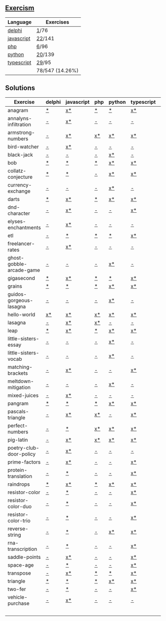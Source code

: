 ## [Exercism](https://exercism.org/tracks)

| Language                                             | Exercises                       |
| ---------------------------------------------------- | ------------------------------- |
| [delphi](https://exercism.org/tracks/delphi)         | [1](./exercism/delphi)/76       |
| [javascript](https://exercism.org/tracks/javascript) | [22](./exercism/javascript)/141 |
| [php](https://exercism.org/tracks/php)               | [6](./exercism/php)/96          |
| [python](https://exercism.org/tracks/python)         | [20](./exercism/python)/139     |
| [typescript](https://exercism.org/tracks/typescript) | [29](./exercism/typescript)/95  |
|                                                      | 78/547 (14.26%)                 |

## Solutions

| Exercise                 | delphi                                                                                           | javascript                                                                                                                       | php                                                                                                    | python                                                                                                                     | typescript                                                                                                               | COUNT |
| ------------------------ | ------------------------------------------------------------------------------------------------ | -------------------------------------------------------------------------------------------------------------------------------- | ------------------------------------------------------------------------------------------------------ | -------------------------------------------------------------------------------------------------------------------------- | ------------------------------------------------------------------------------------------------------------------------ | ----- |
| anagram                  | [\*](https://exercism.org/tracks/delphi/exercises/anagram)                                       | [x](./exercism/javascript/anagram)[\*](https://exercism.org/tracks/javascript/exercises/anagram)                                 | [\*](https://exercism.org/tracks/php/exercises/anagram)                                                | [\*](https://exercism.org/tracks/python/exercises/anagram)                                                                 | [x](./exercism/typescript/anagram)[\*](https://exercism.org/tracks/typescript/exercises/anagram)                         | 2     |
| annalyns-infiltration    | [-](https://exercism.org/tracks/delphi/exercises/annalyns-infiltration)                          | [x](./exercism/javascript/annalyns-infiltration)[\*](https://exercism.org/tracks/javascript/exercises/annalyns-infiltration)     | [-](https://exercism.org/tracks/php/exercises/annalyns-infiltration)                                   | [-](https://exercism.org/tracks/python/exercises/annalyns-infiltration)                                                    | [-](https://exercism.org/tracks/typescript/exercises/annalyns-infiltration)                                              | 1     |
| armstrong-numbers        | [-](https://exercism.org/tracks/delphi/exercises/armstrong-numbers)                              | [x](./exercism/javascript/armstrong-numbers)[\*](https://exercism.org/tracks/javascript/exercises/armstrong-numbers)             | [x](./exercism/php/armstrong-numbers)[\*](https://exercism.org/tracks/php/exercises/armstrong-numbers) | [x](./exercism/python/armstrong-numbers)[\*](https://exercism.org/tracks/python/exercises/armstrong-numbers)               | [x](./exercism/typescript/armstrong-numbers)[\*](https://exercism.org/tracks/typescript/exercises/armstrong-numbers)     | 4     |
| bird-watcher             | [-](https://exercism.org/tracks/delphi/exercises/bird-watcher)                                   | [x](./exercism/javascript/bird-watcher)[\*](https://exercism.org/tracks/javascript/exercises/bird-watcher)                       | [-](https://exercism.org/tracks/php/exercises/bird-watcher)                                            | [-](https://exercism.org/tracks/python/exercises/bird-watcher)                                                             | [-](https://exercism.org/tracks/typescript/exercises/bird-watcher)                                                       | 1     |
| black-jack               | [-](https://exercism.org/tracks/delphi/exercises/black-jack)                                     | [-](https://exercism.org/tracks/javascript/exercises/black-jack)                                                                 | [-](https://exercism.org/tracks/php/exercises/black-jack)                                              | [x](./exercism/python/black-jack)[\*](https://exercism.org/tracks/python/exercises/black-jack)                             | [-](https://exercism.org/tracks/typescript/exercises/black-jack)                                                         | 1     |
| bob                      | [\*](https://exercism.org/tracks/delphi/exercises/bob)                                           | [\*](https://exercism.org/tracks/javascript/exercises/bob)                                                                       | [\*](https://exercism.org/tracks/php/exercises/bob)                                                    | [x](./exercism/python/bob)[\*](https://exercism.org/tracks/python/exercises/bob)                                           | [x](./exercism/typescript/bob)[\*](https://exercism.org/tracks/typescript/exercises/bob)                                 | 2     |
| collatz-conjecture       | [\*](https://exercism.org/tracks/delphi/exercises/collatz-conjecture)                            | [\*](https://exercism.org/tracks/javascript/exercises/collatz-conjecture)                                                        | [-](https://exercism.org/tracks/php/exercises/collatz-conjecture)                                      | [x](./exercism/python/collatz-conjecture)[\*](https://exercism.org/tracks/python/exercises/collatz-conjecture)             | [x](./exercism/typescript/collatz-conjecture)[\*](https://exercism.org/tracks/typescript/exercises/collatz-conjecture)   | 2     |
| currency-exchange        | [-](https://exercism.org/tracks/delphi/exercises/currency-exchange)                              | [-](https://exercism.org/tracks/javascript/exercises/currency-exchange)                                                          | [-](https://exercism.org/tracks/php/exercises/currency-exchange)                                       | [x](./exercism/python/currency-exchange)[\*](https://exercism.org/tracks/python/exercises/currency-exchange)               | [-](https://exercism.org/tracks/typescript/exercises/currency-exchange)                                                  | 1     |
| darts                    | [\*](https://exercism.org/tracks/delphi/exercises/darts)                                         | [x](./exercism/javascript/darts)[\*](https://exercism.org/tracks/javascript/exercises/darts)                                     | [\*](https://exercism.org/tracks/php/exercises/darts)                                                  | [x](./exercism/python/darts)[\*](https://exercism.org/tracks/python/exercises/darts)                                       | [x](./exercism/typescript/darts)[\*](https://exercism.org/tracks/typescript/exercises/darts)                             | 3     |
| dnd-character            | [-](https://exercism.org/tracks/delphi/exercises/dnd-character)                                  | [x](./exercism/javascript/dnd-character)[\*](https://exercism.org/tracks/javascript/exercises/dnd-character)                     | [-](https://exercism.org/tracks/php/exercises/dnd-character)                                           | [-](https://exercism.org/tracks/python/exercises/dnd-character)                                                            | [x](./exercism/typescript/dnd-character)[\*](https://exercism.org/tracks/typescript/exercises/dnd-character)             | 2     |
| elyses-enchantments      | [-](https://exercism.org/tracks/delphi/exercises/elyses-enchantments)                            | [x](./exercism/javascript/elyses-enchantments)[\*](https://exercism.org/tracks/javascript/exercises/elyses-enchantments)         | [-](https://exercism.org/tracks/php/exercises/elyses-enchantments)                                     | [-](https://exercism.org/tracks/python/exercises/elyses-enchantments)                                                      | [-](https://exercism.org/tracks/typescript/exercises/elyses-enchantments)                                                | 1     |
| etl                      | [-](https://exercism.org/tracks/delphi/exercises/etl)                                            | [\*](https://exercism.org/tracks/javascript/exercises/etl)                                                                       | [\*](https://exercism.org/tracks/php/exercises/etl)                                                    | [\*](https://exercism.org/tracks/python/exercises/etl)                                                                     | [x](./exercism/typescript/etl)[\*](https://exercism.org/tracks/typescript/exercises/etl)                                 | 1     |
| freelancer-rates         | [-](https://exercism.org/tracks/delphi/exercises/freelancer-rates)                               | [x](./exercism/javascript/freelancer-rates)[\*](https://exercism.org/tracks/javascript/exercises/freelancer-rates)               | [-](https://exercism.org/tracks/php/exercises/freelancer-rates)                                        | [-](https://exercism.org/tracks/python/exercises/freelancer-rates)                                                         | [-](https://exercism.org/tracks/typescript/exercises/freelancer-rates)                                                   | 1     |
| ghost-gobble-arcade-game | [-](https://exercism.org/tracks/delphi/exercises/ghost-gobble-arcade-game)                       | [-](https://exercism.org/tracks/javascript/exercises/ghost-gobble-arcade-game)                                                   | [-](https://exercism.org/tracks/php/exercises/ghost-gobble-arcade-game)                                | [x](./exercism/python/ghost-gobble-arcade-game)[\*](https://exercism.org/tracks/python/exercises/ghost-gobble-arcade-game) | [-](https://exercism.org/tracks/typescript/exercises/ghost-gobble-arcade-game)                                           | 1     |
| gigasecond               | [\*](https://exercism.org/tracks/delphi/exercises/gigasecond)                                    | [x](./exercism/javascript/gigasecond)[\*](https://exercism.org/tracks/javascript/exercises/gigasecond)                           | [\*](https://exercism.org/tracks/php/exercises/gigasecond)                                             | [\*](https://exercism.org/tracks/python/exercises/gigasecond)                                                              | [x](./exercism/typescript/gigasecond)[\*](https://exercism.org/tracks/typescript/exercises/gigasecond)                   | 2     |
| grains                   | [\*](https://exercism.org/tracks/delphi/exercises/grains)                                        | [\*](https://exercism.org/tracks/javascript/exercises/grains)                                                                    | [\*](https://exercism.org/tracks/php/exercises/grains)                                                 | [x](./exercism/python/grains)[\*](https://exercism.org/tracks/python/exercises/grains)                                     | [x](./exercism/typescript/grains)[\*](https://exercism.org/tracks/typescript/exercises/grains)                           | 2     |
| guidos-gorgeous-lasagna  | [-](https://exercism.org/tracks/delphi/exercises/guidos-gorgeous-lasagna)                        | [-](https://exercism.org/tracks/javascript/exercises/guidos-gorgeous-lasagna)                                                    | [-](https://exercism.org/tracks/php/exercises/guidos-gorgeous-lasagna)                                 | [x](./exercism/python/guidos-gorgeous-lasagna)[\*](https://exercism.org/tracks/python/exercises/guidos-gorgeous-lasagna)   | [-](https://exercism.org/tracks/typescript/exercises/guidos-gorgeous-lasagna)                                            | 1     |
| hello-world              | [x](./exercism/delphi/hello-world)[\*](https://exercism.org/tracks/delphi/exercises/hello-world) | [x](./exercism/javascript/hello-world)[\*](https://exercism.org/tracks/javascript/exercises/hello-world)                         | [x](./exercism/php/hello-world)[\*](https://exercism.org/tracks/php/exercises/hello-world)             | [x](./exercism/python/hello-world)[\*](https://exercism.org/tracks/python/exercises/hello-world)                           | [x](./exercism/typescript/hello-world)[\*](https://exercism.org/tracks/typescript/exercises/hello-world)                 | 5     |
| lasagna                  | [-](https://exercism.org/tracks/delphi/exercises/lasagna)                                        | [x](./exercism/javascript/lasagna)[\*](https://exercism.org/tracks/javascript/exercises/lasagna)                                 | [x](./exercism/php/lasagna)[\*](https://exercism.org/tracks/php/exercises/lasagna)                     | [-](https://exercism.org/tracks/python/exercises/lasagna)                                                                  | [-](https://exercism.org/tracks/typescript/exercises/lasagna)                                                            | 2     |
| leap                     | [\*](https://exercism.org/tracks/delphi/exercises/leap)                                          | [x](./exercism/javascript/leap)[\*](https://exercism.org/tracks/javascript/exercises/leap)                                       | [\*](https://exercism.org/tracks/php/exercises/leap)                                                   | [x](./exercism/python/leap)[\*](https://exercism.org/tracks/python/exercises/leap)                                         | [x](./exercism/typescript/leap)[\*](https://exercism.org/tracks/typescript/exercises/leap)                               | 3     |
| little-sisters-essay     | [-](https://exercism.org/tracks/delphi/exercises/little-sisters-essay)                           | [-](https://exercism.org/tracks/javascript/exercises/little-sisters-essay)                                                       | [-](https://exercism.org/tracks/php/exercises/little-sisters-essay)                                    | [x](./exercism/python/little-sisters-essay)[\*](https://exercism.org/tracks/python/exercises/little-sisters-essay)         | [-](https://exercism.org/tracks/typescript/exercises/little-sisters-essay)                                               | 1     |
| little-sisters-vocab     | [-](https://exercism.org/tracks/delphi/exercises/little-sisters-vocab)                           | [-](https://exercism.org/tracks/javascript/exercises/little-sisters-vocab)                                                       | [-](https://exercism.org/tracks/php/exercises/little-sisters-vocab)                                    | [x](./exercism/python/little-sisters-vocab)[\*](https://exercism.org/tracks/python/exercises/little-sisters-vocab)         | [-](https://exercism.org/tracks/typescript/exercises/little-sisters-vocab)                                               | 1     |
| matching-brackets        | [-](https://exercism.org/tracks/delphi/exercises/matching-brackets)                              | [x](./exercism/javascript/matching-brackets)[\*](https://exercism.org/tracks/javascript/exercises/matching-brackets)             | [-](https://exercism.org/tracks/php/exercises/matching-brackets)                                       | [-](https://exercism.org/tracks/python/exercises/matching-brackets)                                                        | [x](./exercism/typescript/matching-brackets)[\*](https://exercism.org/tracks/typescript/exercises/matching-brackets)     | 2     |
| meltdown-mitigation      | [-](https://exercism.org/tracks/delphi/exercises/meltdown-mitigation)                            | [-](https://exercism.org/tracks/javascript/exercises/meltdown-mitigation)                                                        | [-](https://exercism.org/tracks/php/exercises/meltdown-mitigation)                                     | [x](./exercism/python/meltdown-mitigation)[\*](https://exercism.org/tracks/python/exercises/meltdown-mitigation)           | [-](https://exercism.org/tracks/typescript/exercises/meltdown-mitigation)                                                | 1     |
| mixed-juices             | [-](https://exercism.org/tracks/delphi/exercises/mixed-juices)                                   | [x](./exercism/javascript/mixed-juices)[\*](https://exercism.org/tracks/javascript/exercises/mixed-juices)                       | [-](https://exercism.org/tracks/php/exercises/mixed-juices)                                            | [-](https://exercism.org/tracks/python/exercises/mixed-juices)                                                             | [-](https://exercism.org/tracks/typescript/exercises/mixed-juices)                                                       | 1     |
| pangram                  | [\*](https://exercism.org/tracks/delphi/exercises/pangram)                                       | [\*](https://exercism.org/tracks/javascript/exercises/pangram)                                                                   | [\*](https://exercism.org/tracks/php/exercises/pangram)                                                | [x](./exercism/python/pangram)[\*](https://exercism.org/tracks/python/exercises/pangram)                                   | [x](./exercism/typescript/pangram)[\*](https://exercism.org/tracks/typescript/exercises/pangram)                         | 2     |
| pascals-triangle         | [-](https://exercism.org/tracks/delphi/exercises/pascals-triangle)                               | [x](./exercism/javascript/pascals-triangle)[\*](https://exercism.org/tracks/javascript/exercises/pascals-triangle)               | [x](./exercism/php/pascals-triangle)[\*](https://exercism.org/tracks/php/exercises/pascals-triangle)   | [-](https://exercism.org/tracks/python/exercises/pascals-triangle)                                                         | [x](./exercism/typescript/pascals-triangle)[\*](https://exercism.org/tracks/typescript/exercises/pascals-triangle)       | 3     |
| perfect-numbers          | [-](https://exercism.org/tracks/delphi/exercises/perfect-numbers)                                | [\*](https://exercism.org/tracks/javascript/exercises/perfect-numbers)                                                           | [x](./exercism/php/perfect-numbers)[\*](https://exercism.org/tracks/php/exercises/perfect-numbers)     | [x](./exercism/python/perfect-numbers)[\*](https://exercism.org/tracks/python/exercises/perfect-numbers)                   | [x](./exercism/typescript/perfect-numbers)[\*](https://exercism.org/tracks/typescript/exercises/perfect-numbers)         | 3     |
| pig-latin                | [-](https://exercism.org/tracks/delphi/exercises/pig-latin)                                      | [x](./exercism/javascript/pig-latin)[\*](https://exercism.org/tracks/javascript/exercises/pig-latin)                             | [x](./exercism/php/pig-latin)[\*](https://exercism.org/tracks/php/exercises/pig-latin)                 | [x](./exercism/python/pig-latin)[\*](https://exercism.org/tracks/python/exercises/pig-latin)                               | [x](./exercism/typescript/pig-latin)[\*](https://exercism.org/tracks/typescript/exercises/pig-latin)                     | 4     |
| poetry-club-door-policy  | [-](https://exercism.org/tracks/delphi/exercises/poetry-club-door-policy)                        | [x](./exercism/javascript/poetry-club-door-policy)[\*](https://exercism.org/tracks/javascript/exercises/poetry-club-door-policy) | [-](https://exercism.org/tracks/php/exercises/poetry-club-door-policy)                                 | [-](https://exercism.org/tracks/python/exercises/poetry-club-door-policy)                                                  | [-](https://exercism.org/tracks/typescript/exercises/poetry-club-door-policy)                                            | 1     |
| prime-factors            | [-](https://exercism.org/tracks/delphi/exercises/prime-factors)                                  | [x](./exercism/javascript/prime-factors)[\*](https://exercism.org/tracks/javascript/exercises/prime-factors)                     | [-](https://exercism.org/tracks/php/exercises/prime-factors)                                           | [-](https://exercism.org/tracks/python/exercises/prime-factors)                                                            | [x](./exercism/typescript/prime-factors)[\*](https://exercism.org/tracks/typescript/exercises/prime-factors)             | 2     |
| protein-translation      | [-](https://exercism.org/tracks/delphi/exercises/protein-translation)                            | [\*](https://exercism.org/tracks/javascript/exercises/protein-translation)                                                       | [-](https://exercism.org/tracks/php/exercises/protein-translation)                                     | [-](https://exercism.org/tracks/python/exercises/protein-translation)                                                      | [x](./exercism/typescript/protein-translation)[\*](https://exercism.org/tracks/typescript/exercises/protein-translation) | 1     |
| raindrops                | [\*](https://exercism.org/tracks/delphi/exercises/raindrops)                                     | [x](./exercism/javascript/raindrops)[\*](https://exercism.org/tracks/javascript/exercises/raindrops)                             | [\*](https://exercism.org/tracks/php/exercises/raindrops)                                              | [x](./exercism/python/raindrops)[\*](https://exercism.org/tracks/python/exercises/raindrops)                               | [x](./exercism/typescript/raindrops)[\*](https://exercism.org/tracks/typescript/exercises/raindrops)                     | 3     |
| resistor-color           | [-](https://exercism.org/tracks/delphi/exercises/resistor-color)                                 | [\*](https://exercism.org/tracks/javascript/exercises/resistor-color)                                                            | [-](https://exercism.org/tracks/php/exercises/resistor-color)                                          | [-](https://exercism.org/tracks/python/exercises/resistor-color)                                                           | [x](./exercism/typescript/resistor-color)[\*](https://exercism.org/tracks/typescript/exercises/resistor-color)           | 1     |
| resistor-color-duo       | [-](https://exercism.org/tracks/delphi/exercises/resistor-color-duo)                             | [\*](https://exercism.org/tracks/javascript/exercises/resistor-color-duo)                                                        | [-](https://exercism.org/tracks/php/exercises/resistor-color-duo)                                      | [-](https://exercism.org/tracks/python/exercises/resistor-color-duo)                                                       | [x](./exercism/typescript/resistor-color-duo)[\*](https://exercism.org/tracks/typescript/exercises/resistor-color-duo)   | 1     |
| resistor-color-trio      | [-](https://exercism.org/tracks/delphi/exercises/resistor-color-trio)                            | [\*](https://exercism.org/tracks/javascript/exercises/resistor-color-trio)                                                       | [-](https://exercism.org/tracks/php/exercises/resistor-color-trio)                                     | [-](https://exercism.org/tracks/python/exercises/resistor-color-trio)                                                      | [x](./exercism/typescript/resistor-color-trio)[\*](https://exercism.org/tracks/typescript/exercises/resistor-color-trio) | 1     |
| reverse-string           | [-](https://exercism.org/tracks/delphi/exercises/reverse-string)                                 | [\*](https://exercism.org/tracks/javascript/exercises/reverse-string)                                                            | [-](https://exercism.org/tracks/php/exercises/reverse-string)                                          | [x](./exercism/python/reverse-string)[\*](https://exercism.org/tracks/python/exercises/reverse-string)                     | [x](./exercism/typescript/reverse-string)[\*](https://exercism.org/tracks/typescript/exercises/reverse-string)           | 2     |
| rna-transcription        | [-](https://exercism.org/tracks/delphi/exercises/rna-transcription)                              | [\*](https://exercism.org/tracks/javascript/exercises/rna-transcription)                                                         | [-](https://exercism.org/tracks/php/exercises/rna-transcription)                                       | [-](https://exercism.org/tracks/python/exercises/rna-transcription)                                                        | [x](./exercism/typescript/rna-transcription)[\*](https://exercism.org/tracks/typescript/exercises/rna-transcription)     | 1     |
| saddle-points            | [-](https://exercism.org/tracks/delphi/exercises/saddle-points)                                  | [x](./exercism/javascript/saddle-points)[\*](https://exercism.org/tracks/javascript/exercises/saddle-points)                     | [-](https://exercism.org/tracks/php/exercises/saddle-points)                                           | [-](https://exercism.org/tracks/python/exercises/saddle-points)                                                            | [x](./exercism/typescript/saddle-points)[\*](https://exercism.org/tracks/typescript/exercises/saddle-points)             | 2     |
| space-age                | [-](https://exercism.org/tracks/delphi/exercises/space-age)                                      | [\*](https://exercism.org/tracks/javascript/exercises/space-age)                                                                 | [-](https://exercism.org/tracks/php/exercises/space-age)                                               | [-](https://exercism.org/tracks/python/exercises/space-age)                                                                | [x](./exercism/typescript/space-age)[\*](https://exercism.org/tracks/typescript/exercises/space-age)                     | 1     |
| transpose                | [-](https://exercism.org/tracks/delphi/exercises/transpose)                                      | [x](./exercism/javascript/transpose)[\*](https://exercism.org/tracks/javascript/exercises/transpose)                             | [\*](https://exercism.org/tracks/php/exercises/transpose)                                              | [\*](https://exercism.org/tracks/python/exercises/transpose)                                                               | [x](./exercism/typescript/transpose)[\*](https://exercism.org/tracks/typescript/exercises/transpose)                     | 2     |
| triangle                 | [\*](https://exercism.org/tracks/delphi/exercises/triangle)                                      | [\*](https://exercism.org/tracks/javascript/exercises/triangle)                                                                  | [\*](https://exercism.org/tracks/php/exercises/triangle)                                               | [x](./exercism/python/triangle)[\*](https://exercism.org/tracks/python/exercises/triangle)                                 | [x](./exercism/typescript/triangle)[\*](https://exercism.org/tracks/typescript/exercises/triangle)                       | 2     |
| two-fer                  | [-](https://exercism.org/tracks/delphi/exercises/two-fer)                                        | [\*](https://exercism.org/tracks/javascript/exercises/two-fer)                                                                   | [-](https://exercism.org/tracks/php/exercises/two-fer)                                                 | [-](https://exercism.org/tracks/python/exercises/two-fer)                                                                  | [x](./exercism/typescript/two-fer)[\*](https://exercism.org/tracks/typescript/exercises/two-fer)                         | 1     |
| vehicle-purchase         | [-](https://exercism.org/tracks/delphi/exercises/vehicle-purchase)                               | [x](./exercism/javascript/vehicle-purchase)[\*](https://exercism.org/tracks/javascript/exercises/vehicle-purchase)               | [-](https://exercism.org/tracks/php/exercises/vehicle-purchase)                                        | [-](https://exercism.org/tracks/python/exercises/vehicle-purchase)                                                         | [-](https://exercism.org/tracks/typescript/exercises/vehicle-purchase)                                                   | 1     |
|                          |                                                                                                  |                                                                                                                                  |                                                                                                        |                                                                                                                            |                                                                                                                          | 78    |
